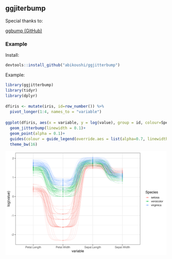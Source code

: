 ## ggjiterbump

Special thanks to:

[ggbump (GitHub)](https://github.com/davidsjoberg/ggbump/tree/master)

### Example

Install:

```r
devtools::install_github("abikoushi/ggjitterbump")
```

Example:

```r
library(ggjitterbump)
library(tidyr)
library(dplyr)

dfiris <- mutate(iris, id=row_number()) %>%
  pivot_longer(1:4, names_to = "variable")

ggplot(dfiris, aes(x = variable, y = log(value), group = id, colour=Species)) +
  geom_jitterbump(linewidth = 0.1)+
  geom_point(alpha = 0.1)+
  guides(colour = guide_legend(override.aes = list(alpha=0.7, linewidth = 0.8)))+
  theme_bw(16)
```

![](https://github.com/abikoushi/ggjitterbump/blob/main/example/iris_bump.png)
